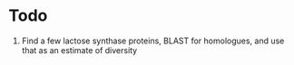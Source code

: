 # Todo
1. Find a few lactose synthase proteins, BLAST for homologues, and use that as an estimate of diversity
